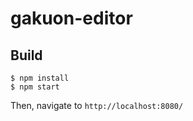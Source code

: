 # gakuon-editor

## Build

```
$ npm install
$ npm start
```

Then, navigate to `http://localhost:8080/`
